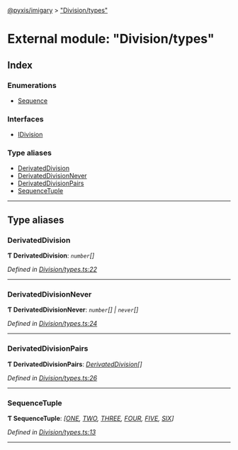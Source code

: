 [@pyxis/imigary](../README.md) > ["Division/types"](../modules/_division_types_.md)

# External module: "Division/types"

## Index

### Enumerations

* [Sequence](../enums/_division_types_.sequence.md)

### Interfaces

* [IDivision](../interfaces/_division_types_.idivision.md)

### Type aliases

* [DerivatedDivision](_division_types_.md#derivateddivision)
* [DerivatedDivisionNever](_division_types_.md#derivateddivisionnever)
* [DerivatedDivisionPairs](_division_types_.md#derivateddivisionpairs)
* [SequenceTuple](_division_types_.md#sequencetuple)

---

## Type aliases

<a id="derivateddivision"></a>

###  DerivatedDivision

**Ƭ DerivatedDivision**: *`number`[]*

*Defined in [Division/types.ts:22](https://github.com/creaux/pyxis/blob/d2e0e43/packages/imigary/src/Division/types.ts#L22)*

___
<a id="derivateddivisionnever"></a>

###  DerivatedDivisionNever

**Ƭ DerivatedDivisionNever**: *`number`[] | `never`[]*

*Defined in [Division/types.ts:24](https://github.com/creaux/pyxis/blob/d2e0e43/packages/imigary/src/Division/types.ts#L24)*

___
<a id="derivateddivisionpairs"></a>

###  DerivatedDivisionPairs

**Ƭ DerivatedDivisionPairs**: *[DerivatedDivision](_division_types_.md#derivateddivision)[]*

*Defined in [Division/types.ts:26](https://github.com/creaux/pyxis/blob/d2e0e43/packages/imigary/src/Division/types.ts#L26)*

___
<a id="sequencetuple"></a>

###  SequenceTuple

**Ƭ SequenceTuple**: *[[ONE](../enums/_division_types_.sequence.md#one), [TWO](../enums/_division_types_.sequence.md#two), [THREE](../enums/_division_types_.sequence.md#three), [FOUR](../enums/_division_types_.sequence.md#four), [FIVE](../enums/_division_types_.sequence.md#five), [SIX](../enums/_division_types_.sequence.md#six)]*

*Defined in [Division/types.ts:13](https://github.com/creaux/pyxis/blob/d2e0e43/packages/imigary/src/Division/types.ts#L13)*

___

